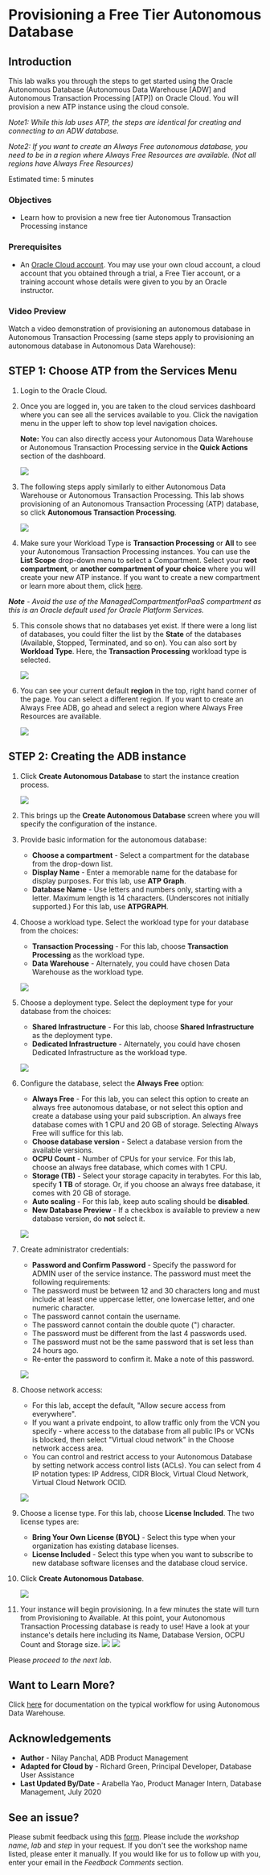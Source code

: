 # Provisioning a Free Tier Autonomous Database

## Introduction

This lab walks you through the steps to get started using the Oracle Autonomous Database (Autonomous Data Warehouse [ADW] and Autonomous Transaction Processing [ATP]) on Oracle Cloud. You will provision a new ATP instance using the cloud console.

*Note1: While this lab uses ATP, the steps are identical for creating and connecting to an ADW database.*

*Note2: If you want to create an Always Free autonomous database, you need to be in a region where Always Free Resources are available. (Not all regions have Always Free Resources)*

Estimated time: 5 minutes

### Objectives

-   Learn how to provision a new free tier Autonomous Transaction Processing instance

### Prerequisites

* An <a href="https://www.oracle.com/cloud/free/" target="\_blank">Oracle Cloud account</a>. You may use your own cloud account, a cloud account that you obtained through a trial, a Free Tier account, or a training account whose details were given to you by an Oracle instructor.


### Video Preview

Watch a video demonstration of provisioning an autonomous database in Autonomous Transaction Processing (same steps apply to provisioning an autonomous database in Autonomous Data Warehouse):

[](youtube:Q6hxMaAPghI)

## **STEP 1**: Choose ATP from the Services Menu

1. Login to the Oracle Cloud.
2. Once you are logged in, you are taken to the cloud services dashboard where you can see all the services available to you. Click the navigation menu in the upper left to show top level navigation choices.

    __Note:__ You can also directly access your Autonomous Data Warehouse or Autonomous Transaction Processing service in the __Quick Actions__ section of the dashboard.

    ![](images/Picture100-36.png " ")

3. The following steps apply similarly to either Autonomous Data Warehouse or Autonomous Transaction Processing. This lab shows provisioning of an Autonomous Transaction Processing (ATP) database, so click **Autonomous Transaction Processing**.

    ![](images/select_ATP.png " ")

4. Make sure your Workload Type is __Transaction Processing__ or __All__ to see your Autonomous Transaction Processing instances. You can use the __List Scope__ drop-down menu to select a Compartment. Select your __root compartment__, or __another compartment of your choice__ where you will create your new ATP instance. If you want to create a new compartment or learn more about them, click <a href="https://docs.cloud.oracle.com/iaas/Content/Identity/Tasks/managingcompartments.htm#three" target="\_blank">here</a>.

 *__Note__ - Avoid the use of the ManagedCompartmentforPaaS compartment as this is an Oracle default used for Oracle Platform Services.*

5. This console shows that no databases yet exist. If there were a long list of databases, you could filter the list by the __State__ of the databases (Available, Stopped, Terminated, and so on). You can also sort by __Workload Type__. Here, the __Transaction Processing__ workload type is selected.

    ![](images/Compartment.png " ")

6. You can see your current default **region** in the top, right hand corner of the page. You can select a different region. If you want to create an Always Free ADB, go ahead and select a region where Always Free Resources are available.

    ![](images/Region.png " ")

## **STEP 2**: Creating the ADB instance

1. Click **Create Autonomous Database** to start the instance creation process.

    ![](images/Picture100-23.png " ")

2.  This brings up the __Create Autonomous Database__ screen where you will specify the configuration of the instance.
3. Provide basic information for the autonomous database:

    - __Choose a compartment__ - Select a compartment for the database from the drop-down list.
    - __Display Name__ - Enter a memorable name for the database for display purposes. For this lab, use __ATP Graph__.
    - __Database Name__ - Use letters and numbers only, starting with a letter. Maximum length is 14 characters. (Underscores not initially supported.) For this lab, use __ATPGRAPH__.

4. Choose a workload type. Select the workload type for your database from the choices:

    - __Transaction Processing__ - For this lab, choose __Transaction Processing__ as the workload type.
    - __Data Warehouse__ - Alternately, you could have chosen Data Warehouse as the workload type.

    ![](images/basic_info_workload_type.png " ")

5. Choose a deployment type. Select the deployment type for your database from the choices:

    - __Shared Infrastructure__ - For this lab, choose __Shared Infrastructure__ as the deployment type.
    - __Dedicated Infrastructure__ - Alternately, you could have chosen Dedicated Infrastructure as the workload type.

    ![](images/Picture100-26_deployment_type.png " ")

6. Configure the database, select the **Always Free** option:

    - __Always Free__ - For this lab, you can select this option to create an always free autonomous database, or not select this option and create a database using your paid subscription. An always free database comes with 1 CPU and 20 GB of storage. Selecting Always Free will suffice for this lab.
    - __Choose database version__ - Select a database version from the available versions.
    - __OCPU Count__ - Number of CPUs for your service. For this lab, choose an always free database, which comes with 1 CPU.
    - __Storage (TB)__ - Select your storage capacity in terabytes. For this lab, specify __1 TB__ of storage. Or, if you choose an always free database, it comes with 20 GB of storage.
    - __Auto scaling__ - For this lab, keep auto scaling should be **disabled**.
    - __New Database Preview__ - If a checkbox is available to preview a new database version, do __not__ select it.

    ![](images/atp-choose-cpu-storage.png " ")

7. Create administrator credentials:

    - __Password and Confirm Password__ - Specify the password for ADMIN user of the service instance. The password must meet the following requirements:
    - The password must be between 12 and 30 characters long and must include at least one uppercase letter, one lowercase letter, and one numeric character.
    - The password cannot contain the username.
    - The password cannot contain the double quote (") character.
    - The password must be different from the last 4 passwords used.
    - The password must not be the same password that is set less than 24 hours ago.
    - Re-enter the password to confirm it. Make a note of this password.

    ![](images/Picture100-26d.png " ")
8. Choose network access:
    - For this lab, accept the default, "Allow secure access from everywhere".
    - If you want a private endpoint, to allow traffic only from the VCN you specify - where access to the database from all public IPs or VCNs is blocked, then select "Virtual cloud network" in the Choose network access area.
    - You can control and restrict access to your Autonomous Database by setting network access control lists (ACLs). You can select from 4 IP notation types: IP Address, CIDR Block, Virtual Cloud Network, Virtual Cloud Network OCID.

    ![](images/Picture100-26e.png " ")

9. Choose a license type. For this lab, choose __License Included__. The two license types are:

    - __Bring Your Own License (BYOL)__ - Select this type when your organization has existing database licenses.
    - __License Included__ - Select this type when you want to subscribe to new database software licenses and the database cloud service.

10. Click __Create Autonomous Database__.

    ![](images/Picture100-27.png " ")

11.  Your instance will begin provisioning. In a few minutes the state will turn from Provisioning to Available. At this point, your Autonomous Transaction Processing database is ready to use! Have a look at your instance's details here including its Name, Database Version, OCPU Count and Storage size.
    ![](images/atp-graph-provisioning.png " ")
    ![](images/atp-graph-available.png " ")

Please *proceed to the next lab*.

## Want to Learn More?

Click [here](https://docs.oracle.com/en/cloud/paas/autonomous-data-warehouse-cloud/user/autonomous-workflow.html#GUID-5780368D-6D40-475C-8DEB-DBA14BA675C3) for documentation on the typical workflow for using Autonomous Data Warehouse.

## Acknowledgements

- **Author** - Nilay Panchal, ADB Product Management
- **Adapted for Cloud by** - Richard Green, Principal Developer, Database User Assistance
- **Last Updated By/Date** - Arabella Yao, Product Manager Intern, Database Management, July 2020

## See an issue?
Please submit feedback using this [form](https://apexapps.oracle.com/pls/apex/f?p=133:1:::::P1_FEEDBACK:1). Please include the *workshop name*, *lab* and *step* in your request.  If you don't see the workshop name listed, please enter it manually. If you would like for us to follow up with you, enter your email in the *Feedback Comments* section.
